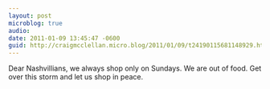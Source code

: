 ```yaml
---
layout: post
microblog: true
audio: 
date: 2011-01-09 13:45:47 -0600
guid: http://craigmcclellan.micro.blog/2011/01/09/t24190115681148929.html
---
```

Dear Nashvillians, we always shop only on Sundays. We are out of food. Get over this storm and let us shop in peace.
